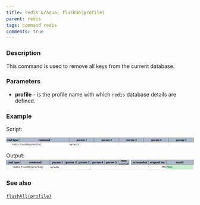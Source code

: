 ```yaml
---
title: redis &raquo; flushDb(profile)
parent: redis
tags: command redis
comments: true
---
```


### Description

This command is used to remove all keys from the current database. 

### Parameters
- **profile** - is the profile name with which `redis` database details are defined.

### Example
Script:

![](image/flushDb_01.png)

Output:
![](image/flushDb_02.png)

### See also

[`flushAll(profile)`](flushAll(profile))